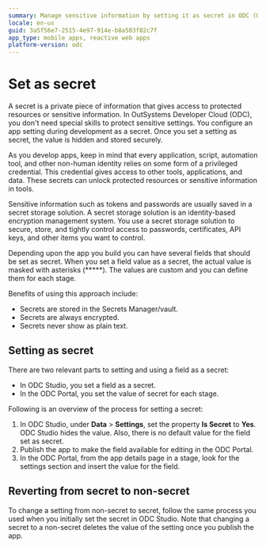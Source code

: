 ```yaml
---
summary: Manage sensitive information by setting it as secret in ODC (OutSystems Developer Cloud) Studio. 
locale: en-us
guid: 3a5f56e7-2515-4e97-914e-b8a503f82c7f
app_type: mobile apps, reactive web apps
platform-version: odc
---
```


# Set as secret

A secret is a private piece of information that gives access to protected resources or sensitive information. In OutSystems Developer Cloud (ODC), you don't need special skills to protect sensitive settings. You configure an app setting during development as a secret. Once you set a setting as secret, the value is hidden and stored securely.

As you develop apps, keep in mind that every application, script, automation tool, and other non-human identity relies on some form of a privileged credential. This credential gives access to other tools, applications, and data. These secrets can unlock protected resources or sensitive information in tools.

Sensitive information such as tokens and passwords are usually saved in a secret storage solution. A secret storage solution is an identity-based encryption management system. You use a secret storage solution to secure, store, and tightly control access to passwords, certificates, API keys, and other items you want to control.

Depending upon the app you build you can have several fields that should be set as secret. When you set a field value as a secret, the actual value is masked with asterisks (*****). The values are custom and you can define them for each stage.

Benefits of using this approach include:

* Secrets are stored in the Secrets Manager/vault.
* Secrets are always encrypted.
* Secrets never show as plain text.

## Setting as secret

There are two relevant parts to setting and using a field as a secret:

* In ODC Studio, you set a field as a secret.
* In the ODC Portal, you set the value of secret for each stage.

Following is an overview of the process for setting a secret:

1. In ODC Studio, under **Data** > **Settings**, set the property **Is Secret** to **Yes**. ODC Studio hides the value. Also, there is no default value for the field set as secret.
1. Publish the app to make the field available for editing in the ODC Portal.
1. In the ODC Portal, from the app details page in a stage, look for the settings section and insert the value for the field.

## Reverting from secret to non-secret

To change a setting from non-secret to secret, follow the same process you used when you initially set the secret in ODC Studio. Note that changing a secret to a non-secret deletes the value of the setting once you publish the app.
